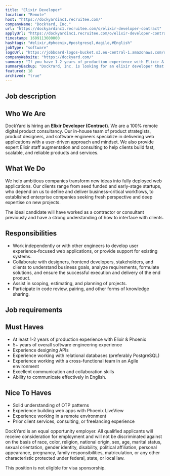 ```yaml
---
title: "Elixir Developer"
location: "Remote"
host: "https://dockyardinc1.recruitee.com/"
companyName: "DockYard, Inc."
url: "https://dockyardinc1.recruitee.com/o/elixir-developer-contract"
applyUrl: "https://dockyardinc1.recruitee.com/o/elixir-developer-contract/c/new"
timestamp: 1609113600000
hashtags: "#elixir,#phoenix,#postgresql,#agile,#English"
jobType: "software"
logoUrl: "https://jobboard-logos-bucket.s3.eu-central-1.amazonaws.com/dockyard-inc-"
companyWebsite: "https://dockyard.com/"
summary: "If you have 1-2 years of production experience with Elixir & Phoenix, DockYard, Inc. is looking for someone with your knowledge."
summaryBackup: "DockYard, Inc. is looking for an elixir developer that has experience in: #ui/ux, #postgresql, #scrum."
featured: 18
archived: "true"
---
```


## Job description

## Who We Are

DockYard is hiring an **Elixir Developer (Contract)**. We are a 100% remote digital product consultancy. Our in-house team of product strategists, product designers, and software engineers specialize in delivering web applications with a user-driven approach and mindset. We also provide expert Elixir staff augmentation and consulting to help clients build fast, scalable, and reliable products and services.

## What We Do

We help ambitious companies transform new ideas into fully deployed web applications. Our clients range from seed funded and early-stage startups, who depend on us to define and deliver business-critical workflows, to established enterprise companies seeking fresh perspective and deep expertise on new projects.

The ideal candidate will have worked as a contractor or consultant previously and have a strong understanding of how to interface with clients.

## Responsibilities

*   Work independently or with other engineers to develop user experience-focused web applications, or provide support for existing systems.
*   Collaborate with designers, frontend developers, stakeholders, and clients to understand business goals, analyze requirements, formulate solutions, and ensure the successful execution and delivery of the end product.
*   Assist in scoping, estimating, and planning of projects.
*   Participate in code review, pairing, and other forms of knowledge sharing.

## Job requirements

## Must Haves

*   At least 1-2 years of production experience with Elixir & Phoenix
*   5+ years of overall software engineering experience
*   Experience designing APIs
*   Experience working with relational databases (preferably PostgreSQL)
*   Experience working with a cross-functional team in an Agile environment
*   Excellent communication and collaboration skills
*   Ability to communicate effectively in English.

## Nice To Haves

*   Solid understanding of OTP patterns
*   Experience building web apps with Phoenix LiveView
*   Experience working in a remote environment
*   Prior client services, consulting, or freelancing experience

DockYard is an equal opportunity employer. All qualified applicants will receive consideration for employment and will not be discriminated against on the basis of race, color, religion, national origin, sex, age, marital status, sexual orientation, gender identity, disability, political affiliation, personal appearance, pregnancy, family responsibilities, matriculation, or any other characteristic protected under federal, state, or local law.

This position is not eligible for visa sponsorship.

